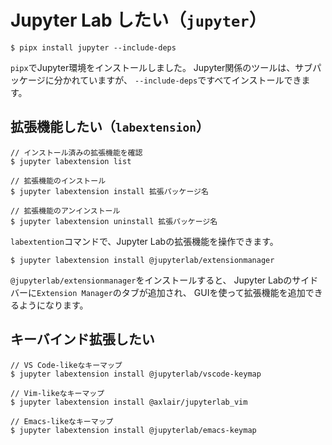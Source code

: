# Jupyter Lab したい（``jupyter``）

```console
$ pipx install jupyter --include-deps
```

`pipx`でJupyter環境をインストールしました。
Jupyter関係のツールは、サブパッケージに分かれていますが、
``--include-deps``ですべてインストールできます。

## 拡張機能したい（`labextension`）

```console
// インストール済みの拡張機能を確認
$ jupyter labextension list

// 拡張機能のインストール
$ jupyter labextension install 拡張パッケージ名

// 拡張機能のアンインストール
$ jupyter labextension uninstall 拡張パッケージ名
```

`labextention`コマンドで、Jupyter Labの拡張機能を操作できます。

```console
$ jupyter labextension install @jupyterlab/extensionmanager
```

`@jupyterlab/extensionmanager`をインストールすると、
Jupyter Labのサイドバーに`Extension Manager`のタブが追加され、
GUIを使って拡張機能を追加できるようになります。

## キーバインド拡張したい

```console
// VS Code-likeなキーマップ
$ jupyter labextension install @jupyterlab/vscode-keymap

// Vim-likeなキーマップ
$ jupyter labextension install @axlair/jupyterlab_vim

// Emacs-likeなキーマップ
$ jupyter labextension install @jupyterlab/emacs-keymap
```
